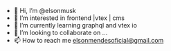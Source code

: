 - 👋 Hi, I’m @elsonmusk
- 👀 I’m interested in frontend |vtex | cms
- 🌱 I’m currently learning graphql and vtex io
- 💞️ I’m looking to collaborate on ...
- 📫 How to reach me elsonmendesoficial@gmail.com

<!---
elsonmusk/elsonmusk is a ✨ special ✨ repository because its `README.md` (this file) appears on your GitHub profile.
You can click the Preview link to take a look at your changes.
--->
